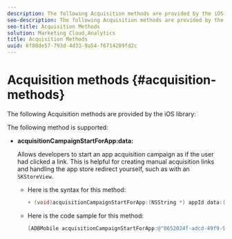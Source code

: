 ```yaml
---
description: The following Acquisition methods are provided by the iOS library 
seo-description: The following Acquisition methods are provided by the iOS library 
seo-title: Acquisition Methods
solution: Marketing Cloud,Analytics
title: Acquisition Methods
uuid: 6f88de57-793d-4d33-9a54-f6714289fd2c
---
```


# Acquisition methods {#acquisition-methods}

The following Acquisition methods are provided by the iOS library:

The following method is supported:

* **acquisitionCampaignStartForApp:data:**

  Allows developers to start an app acquisition campaign as if the user had clicked a link. This is helpful for creating manual acquisition links and handling the app store redirect yourself, such as with an `SKStoreView`.

  * Here is the syntax for this method:

    ```objective-c
    + (void)acquisitionCampaignStartForApp:(NSString *) appId data:(NSDictionary *)data; 
    ```

  * Here is the code sample for this method:

    ```objective-c
    [ADBMobile acquisitionCampaignStartForApp:@"0652024f-adcd-49f9-9bd7-2552a4564d2f" data:@{@"custom.key":@"value"}]; 
    ```


